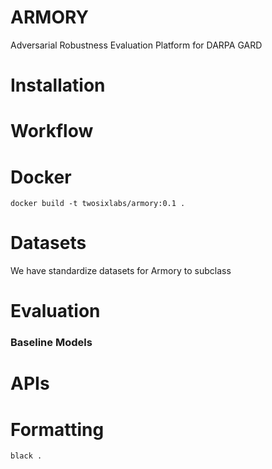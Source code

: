 # ARMORY
Adversarial Robustness Evaluation Platform for DARPA GARD

# Installation


# Workflow

# Docker
```
docker build -t twosixlabs/armory:0.1 .
```

# Datasets
We have standardize datasets for Armory to subclass


# Evaluation

### Baseline Models


# APIs


# Formatting
```
black .
```
